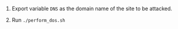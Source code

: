 
1. Export variable `DNS` as the domain name of the site to be attacked.

2. Run `./perform_dos.sh`

